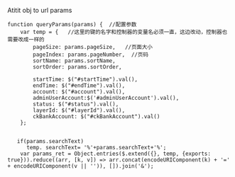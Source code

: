 Atitit obj to url params

    function queryParams(params) {  //配置参数
        var temp = {   //这里的键的名字和控制器的变量名必须一直，这边改动，控制器也需要改成一样的
            pageSize: params.pageSize,   //页面大小
            pageIndex: params.pageNumber,  //页码
            sortName: params.sortName,
            sortOrder: params.sortOrder,
         
            startTime: $("#startTime").val(),
            endTime: $("#endTime").val(),
            account: $("#account").val(),
            adminUserAccount:$('#adminUserAccount').val(),
            status: $("#status").val(),
            layerId: $("#layerId").val(),
            ckBankAccount: $("#ckBankAccount").val()
        };
        

       if(params.searchText)
          temp. searchText= '%'+params.searchText+'%';
        var params_ret = Object.entries($.extend({}, temp, {exports: true})).reduce((arr, [k, v]) => arr.concat(encodeURIComponent(k) + '=' + encodeURIComponent(v || '')), []).join('&');
